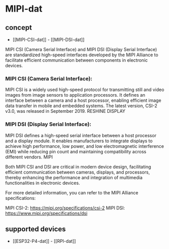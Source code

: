 
# MIPI-dat

## concept 

- [[MIPI-CSI-dat]] - [[MIPI-DSI-dat]]

MIPI CSI (Camera Serial Interface) and MIPI DSI (Display Serial Interface) are standardized high-speed interfaces developed by the MIPI Alliance to facilitate efficient communication between components in electronic devices.

### MIPI CSI (Camera Serial Interface):

MIPI CSI is a widely used high-speed protocol for transmitting still and video images from image sensors to application processors. It defines an interface between a camera and a host processor, enabling efficient image data transfer in mobile and embedded systems. The latest version, CSI-2 v3.0, was released in September 2019. 
RESHINE DISPLAY

### MIPI DSI (Display Serial Interface):

MIPI DSI defines a high-speed serial interface between a host processor and a display module. It enables manufacturers to integrate displays to achieve high performance, low power, and low electromagnetic interference (EMI) while reducing pin count and maintaining compatibility across different vendors. 
MIPI

Both MIPI CSI and DSI are critical in modern device design, facilitating efficient communication between cameras, displays, and processors, thereby enhancing the performance and integration of multimedia functionalities in electronic devices.

For more detailed information, you can refer to the MIPI Alliance specifications:

MIPI CSI-2: https://mipi.org/specifications/csi-2
MIPI DSI: https://www.mipi.org/specifications/dsi


## supported devices 

- [[ESP32-P4-dat]] - [[RPI-dat]]